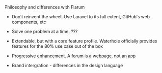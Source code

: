 Philosophy and differences with Flarum


- Don't reinvent the wheel. Use Laravel to its full extent, GitHub's web components, etc

- Solve one problem at a time. ???

- Extendable, but with a core feature profile. Waterhole officially provides features for the 80% use case out of the box

- Progressive enhancement. A forum is a webpage, not an app

- Brand intergration - differences in the design language
